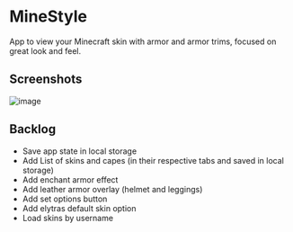 # MineStyle

App to view your Minecraft skin with armor and armor trims, focused on great look and feel.

## Screenshots

![image](https://github.com/user-attachments/assets/f707ab87-cfbf-40d7-8fc0-6a453618e1ac)

## Backlog

* Save app state in local storage
* Add List of skins and capes (in their respective tabs and saved in local storage)
* Add enchant armor effect
* Add leather armor overlay (helmet and leggings)
* Add set options button
* Add elytras default skin option
* Load skins by username
